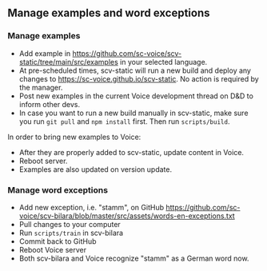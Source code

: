 ## Manage examples and word exceptions
### Manage examples
- Add example in https://github.com/sc-voice/scv-static/tree/main/src/examples in your selected language.
- At pre-scheduled times, scv-static will run a new build and deploy any changes to https://sc-voice.github.io/scv-static. No action is required by the manager.
- Post new examples in the current Voice development thread on D&D to inform other devs.
- In case you want to run a new build manually in scv-static, make sure you run `git pull` and `npm install` first. Then run `scripts/build`.

In order to bring new examples to Voice:
- After they are properly added to scv-static, update content in Voice.
- Reboot server.
- Examples are also updated on version update.

### Manage word exceptions
- Add new exception, i.e. "stamm", on GitHub https://github.com/sc-voice/scv-bilara/blob/master/src/assets/words-en-exceptions.txt
- Pull changes to your computer
- Run `scripts/train` in scv-bilara
- Commit back to GitHub
- Reboot Voice server
- Both scv-bilara and Voice recognize "stamm" as a German word now.
